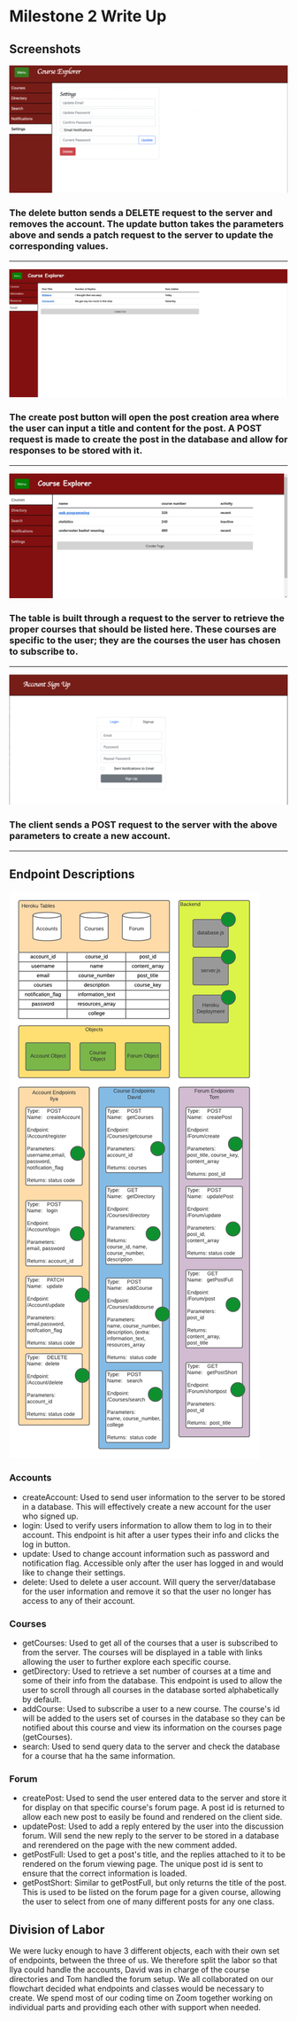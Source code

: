 # Milestone 2 Write Up
## Screenshots
![Screenshot 1](/screenshots/m2screenshot1.png "screenshot1")

### The delete button sends a DELETE request to the server and removes the account.  The update button takes the parameters above and sends a patch request to the server to update the corresponding values.
----------------------------------

![Screenshot 2](/screenshots/m2screenshot2.JPG "screenshot2")

### The create post button will open the post creation area where the user can input a title and content for the post.  A POST request is made to create the post in the database and allow for responses to be stored with it.
---------------------------------------

![Screenshot 3](/screenshots/courses.JPG "screenshot3")

### The table is built through a request to the server to retrieve the proper courses that should be listed here.  These courses are specific to the user; they are the courses the user has chosen to subscribe to.  
------------------------------

![Screenshot 4](/screenshots/m2screenshot3.png "screenshot4")

### The client sends a POST request to the server with the above parameters to create a new account.  
--------------------------



## Endpoint Descriptions

![Architecture](/docs/endpoints.png "endpoints")
### Accounts
- createAccount: Used to send user information to the server to be stored in a database. This will effectively create a new account for the user who signed up.
- login: Used to verify users information to allow them to log in to their account.  This endpoint is hit after a user types their info and clicks the log in button.
- update: Used to change account information such as password and notification flag.  Accessible only after the user has logged in and would like to change their settings.
- delete: Used to delete a user account.  Will query the server/database for the user information and remove it so that the user no longer has access to any of their account.

### Courses
- getCourses: Used to get all of the courses that a user is subscribed to from the server.  The courses will be displayed in a table with links allowing the user to further explore each specific course.
- getDirectory: Used to retrieve a set number of courses at a time and some of their info from the database.  This endpoint is used to allow the user to scroll through all courses in the database sorted alphabetically by default.
- addCourse: Used to subscribe a user to a new course.  The course's id will be added to the users set of courses in the database so they can be notified about this course and view its information on the courses page (getCourses).
- search: Used to send query data to the server and check the database for a course that ha the same information.  

### Forum
- createPost: Used to send the user entered data to the server and store it for display on that specific course's forum page.  A post id is returned to allow each new post to easily be found and rendered on the client side.
- updatePost: Used to add a reply entered by the user into the discussion forum.  Will send the new reply to the server to be stored in a database and rerendered on the page with the new comment added.
- getPostFull: Used to get a post's title, and the replies attached to it to be rendered on the forum viewing page.  The unique post id is sent to ensure that the correct information is loaded.
- getPostShort: Similar to getPostFull, but only returns the title of the post.  This is used to be listed on the forum page for a given course, allowing the user to select from one of many different posts for any one class.  

## Division of Labor

We were lucky enough to have 3 different objects, each with their own set of endpoints, between the three of us.  We therefore split the labor so that Ilya could handle the accounts, David was in charge of the course directories and Tom handled the forum setup.  We all collaborated on our flowchart decided what endpoints and classes would be necessary to create.  We spend most of our coding time on Zoom together working on individual parts and providing each other with support when needed.  